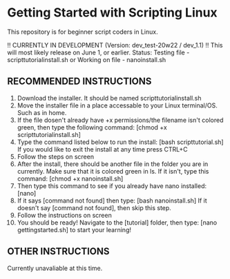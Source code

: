 # Getting Started with Scripting Linux
This repository is for beginner script coders in Linux.

!! CURRENTLY IN DEVELOPMENT (Version: dev_test-20w22 / dev_1.1) !!
This will most likely release on June 1, or earlier.
Status: Testing file - scripttutorialinstall.sh or Working on file - nanoinstall.sh

RECOMMENDED INSTRUCTIONS
--------------
1. Download the installer. It should be named scripttutorialinstall.sh
2. Move the installer file in a place accessable to your Linux terminal/OS. Such as in home.
3. If the file dosen't already have +x permissions/the filename isn't colored green, then type the following command:
[chmod +x scripttutorialinstall.sh]
4. Type the command listed below to run the install:
[bash scripttutorial.sh]
If you would like to exit the install at any time press CTRL+C
5. Follow the steps on screen
6. After the install, there should be another file in the folder you are in currently. Make sure that it is colored green in ls. If it isn't, type this command:
[chmod +x nanoinstall.sh]
7. Then type this command to see if you already have nano installed:
[nano]
8. If it says [command not found] then type:
[bash nanoinstall.sh]
If it doesn't say [command not found], then skip this step.
9. Follow the instructions on screen
10. You should be ready! Navigate to the [tutorial] folder, then type:
[nano gettingstarted.sh]
to start your learning!

OTHER INSTRUCTIONS
-------------
Currently unavaliable at this time.
